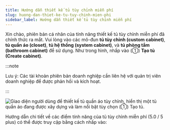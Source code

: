 ```yaml
---
title: Hướng dẫn thiết kế tủ tùy chỉnh miễn phí
slug: huong-dan-thiet-ke-tu-tuy-chinh-mien-phi
sidebar_label: Hướng dẫn thiết kế tủ tùy chỉnh miễn phí
---
```


Xin chào, phiên bản cá nhân của tính năng thiết kế tủ tùy chỉnh miễn phí đã chính thức ra mắt. Vui lòng vào các mô-đun **tủ tùy chỉnh (custom cabinet)**, **tủ quần áo (closet)**, **tủ hệ thống (system cabinet)**, và **tủ phòng tắm (bathroom cabinet)** để sử dụng. Như trong hình, nhấp vào (①) **Tạo tủ (Create cabinet)**.

:::note

Lưu ý: Các tài khoản phiên bản doanh nghiệp cần liên hệ với quản trị viên doanh nghiệp để được phản hồi và kích hoạt.

:::

![Giao diện người dùng để thiết kế tủ quần áo tùy chỉnh, hiển thị một tủ quần áo đang được xây dựng và làm nổi bật tùy chọn (①) Tạo tủ.](https://storage.googleapis.com/jegavn_kb/images/5e8b772c-dd34-4619-aaf0-15b9fddc7b64.png)

Hướng dẫn chi tiết về các điểm tính năng của tủ tùy chỉnh miễn phí (5.0 / 5 plus) có thể được truy cập bằng cách nhấp vào: